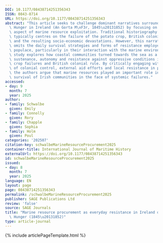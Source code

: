 ```yaml
---
DOI: 10.1177/08438714251356343
ISSN: 0843-8714
URL: https://doi.org/10.1177/08438714251356343
abstract: "This article seeks to challenge dominant narratives surrounding the Great\
  \ Hunger in Ireland (An Gorta M\xF3r, 1845\u20131852) by focusing on the often-overlooked\
  \ aspect of marine resource exploitation. Traditional historiography of the famine\
  \ typically centres on the failure of the potato crop, British colonial policies\
  \ and the resulting socio-economic devastations. However, this narrative largely\
  \ omits the daily survival strategies and forms of resistance employed by the Irish\
  \ populace, particularly in their interaction with the marine environment. This\
  \ study explores how coastal communities turned towards the sea as a resource for\
  \ sustenance, autonomy and resistance against oppressive conditions imposed by the\
  \ crop failures and British colonial rule. By critically engaging with the role\
  \ of colonial control, external aid efforts and local resistance in primary accounts,\
  \ the authors argue that marine resources played an important role in the everyday\
  \ survival of Irish communities in the face of systemic failures."
accessed:
- day: 9
  month: 7
  year: 2025
author:
- family: Schwalbe
  given: Emily
- family: Connolly
  given: Rory
- family: Chapple
  given: Sophia
- family: Holm
  given: Poul
categories: '202507'
citation-key: schwalbeMarineResourceProcurement2025
container-title: International Journal of Maritime History
externalUrl: https://doi.org/10.1177/08438714251356343
id: schwalbeMarineResourceProcurement2025
issued:
- day: 8
  month: 7
  year: 2025
language: EN
layout: page
page: 08438714251356343
permalink: /schwalbeMarineResourceProcurement2025
publisher: SAGE Publications Ltd
review: 'false'
source: SAGE Journals
title: "Marine resource procurement as everyday resistance in Ireland during the Great\
  \ Hunger (1845\u20131852)"
type: article-journal
---
```

{% include articlePageTemplate.html %}